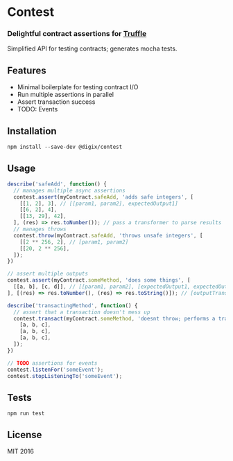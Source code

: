 # Contest

### Delightful contract assertions for [Truffle](https://github.com/consensys/truffle)

Simplified API for testing contracts; generates mocha tests.

## Features

* Minimal boilerplate for testing contract I/O
* Run multiple assertions in parallel
* Assert transaction success
* TODO: Events

## Installation

```
npm install --save-dev @digix/contest
```

## Usage

```javascript
describe('safeAdd', function() {  
  // manages multiple async assertions
  contest.assert(myContract.safeAdd, 'adds safe integers', [
    [[1, 2], 3], // [[param1, param2], expectedOutput1]
    [[6, 2], 4],
    [[13, 29], 42],
  ], (res) => res.toNumber()); // pass a transformer to parse results
  // manages throws
  contest.throw(myContract.safeAdd, 'throws unsafe integers', [
    [[2 ** 256, 2], // [param1, param2]
    [[20, 2 ** 256],
  ]);
})

// assert multiple outputs
contest.assert(myContract.someMethod, 'does some things', [
  [[a, b], [c, d]], // [[param1, param2], [expectedOutput1, expectedOutput2]]
], [(res) => res.toNumber(), (res) => res.toString()]); // [outputTransformation1, outputTransformation2]

describe('transactingMethod', function() {
  // assert that a transaction doesn't mess up
  contest.transact(myContract.someMethod, 'doesnt throw; performs a transaction', [
    [a, b, c],
    [a, b, c],
    [a, b, c],
  ]);
})

// TODO assertions for events
contest.listenFor('someEvent');
contest.stopListeningTo('someEvent');
```

## Tests

`npm run test`

## License

MIT 2016
